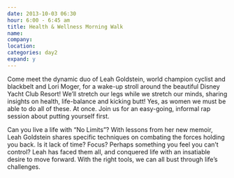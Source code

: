 ```yaml
---
date: 2013-10-03 06:30
hour: 6:00 - 6:45 am
title: Health & Wellness Morning Walk
name: 
company:
location: 
categories: day2
expand: y
---
```

Come meet the dynamic duo of Leah Goldstein, world champion cyclist and blackbelt and Lori Moger, for a wake-up stroll around the beautiful Disney Yacht Club Resort! We’ll stretch our legs while we stretch our minds, sharing insights on health, life-balance and kicking butt! Yes, as women we must be able to do all of these. At once. Join us for an easy-going, informal rap session about putting yourself first.

Can you live a life with “No Limits”? With lessons from her new memoir, Leah Goldstein shares specific techniques on combating the forces holding you back. Is it lack of time? Focus? Perhaps something you feel you can’t control? Leah has faced them all, and conquered life with an insatiable desire to move forward. With the right tools, we can all bust through life’s challenges.